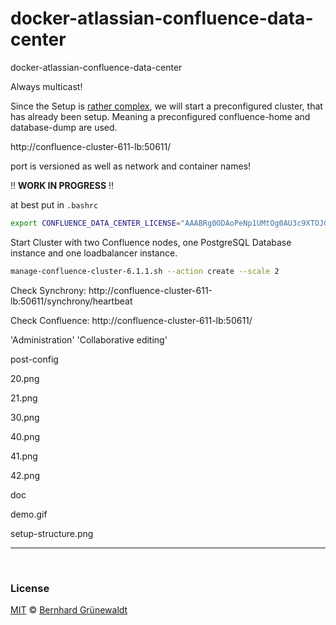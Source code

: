 # docker-atlassian-confluence-data-center
docker-atlassian-confluence-data-center


Always multicast!

Since the Setup is [rather complex](https://confluence.atlassian.com/doc/installing-confluence-data-center-203603.html), we will start a preconfigured cluster,
that has already been setup. Meaning a preconfigured confluence-home and database-dump are used.

http://confluence-cluster-611-lb:50611/

port is versioned as well as network and container names!


:bangbang: **WORK IN PROGRESS** :bangbang: 


at best put in `.bashrc`
```bash
export CONFLUENCE_DATA_CENTER_LICENSE="AAABRg0ODAoPeNp1UMtOg0AU3c9XTOJGFzQFitUmJJZHTBOgRtCF..."
```

Start Cluster with two Confluence nodes, one PostgreSQL Database instance and one loadbalancer instance.

```bash
manage-confluence-cluster-6.1.1.sh --action create --scale 2
```


Check Synchrony: http://confluence-cluster-611-lb:50611/synchrony/heartbeat

Check Confluence: http://confluence-cluster-611-lb:50611/


'Administration'  'Collaborative editing'

post-config


20.png	
 
21.png	
 
30.png	
 
40.png	
 
41.png	
 
42.png


doc


demo.gif	
 
 
setup-structure.png

-----

&nbsp;

### License

[MIT](./LICENSE) © [Bernhard Grünewaldt](https://github.com/clouless)
